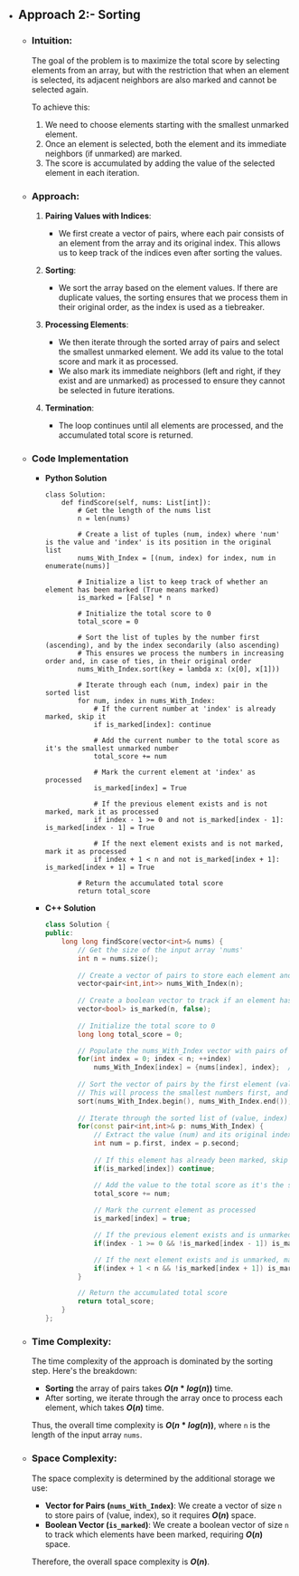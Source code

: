 - ## Approach 2:- Sorting
    - ### Intuition:
        The goal of the problem is to maximize the total score by selecting elements from an array, but with the restriction that when an element is selected, its adjacent neighbors are also marked and cannot be selected again. 

        To achieve this:

        1. We need to choose elements starting with the smallest unmarked element.
        2. Once an element is selected, both the element and its immediate neighbors (if unmarked) are marked.
        3. The score is accumulated by adding the value of the selected element in each iteration.

    - ### Approach:
        1. **Pairing Values with Indices**:
            - We first create a vector of pairs, where each pair consists of an element from the array and its original index. This allows us to keep track of the indices even after sorting the values.

        2. **Sorting**:
            - We sort the array based on the element values. If there are duplicate values, the sorting ensures that we process them in their original order, as the index is used as a tiebreaker.
        
        3. **Processing Elements**:
            - We then iterate through the sorted array of pairs and select the smallest unmarked element. We add its value to the total score and mark it as processed.
            - We also mark its immediate neighbors (left and right, if they exist and are unmarked) as processed to ensure they cannot be selected in future iterations.

        4. **Termination**:
            - The loop continues until all elements are processed, and the accumulated total score is returned.

    - ### Code Implementation
        - **Python Solution**
            ```python3 []
            class Solution:
                def findScore(self, nums: List[int]):
                    # Get the length of the nums list
                    n = len(nums)

                    # Create a list of tuples (num, index) where 'num' is the value and 'index' is its position in the original list
                    nums_With_Index = [(num, index) for index, num in enumerate(nums)]
                    
                    # Initialize a list to keep track of whether an element has been marked (True means marked)
                    is_marked = [False] * n
                    
                    # Initialize the total score to 0
                    total_score = 0

                    # Sort the list of tuples by the number first (ascending), and by the index secondarily (also ascending)
                    # This ensures we process the numbers in increasing order and, in case of ties, in their original order
                    nums_With_Index.sort(key = lambda x: (x[0], x[1]))

                    # Iterate through each (num, index) pair in the sorted list
                    for num, index in nums_With_Index:
                        # If the current number at 'index' is already marked, skip it
                        if is_marked[index]: continue

                        # Add the current number to the total score as it's the smallest unmarked number
                        total_score += num
                        
                        # Mark the current element at 'index' as processed
                        is_marked[index] = True
                        
                        # If the previous element exists and is not marked, mark it as processed
                        if index - 1 >= 0 and not is_marked[index - 1]: is_marked[index - 1] = True

                        # If the next element exists and is not marked, mark it as processed
                        if index + 1 < n and not is_marked[index + 1]: is_marked[index + 1] = True
                    
                    # Return the accumulated total score
                    return total_score
            ```
        
        - **C++ Solution**
            ```cpp []
            class Solution {
            public:
                long long findScore(vector<int>& nums) {
                    // Get the size of the input array 'nums'
                    int n = nums.size();
                    
                    // Create a vector of pairs to store each element and its index
                    vector<pair<int,int>> nums_With_Index(n);
                    
                    // Create a boolean vector to track if an element has been marked (processed)
                    vector<bool> is_marked(n, false);
                    
                    // Initialize the total score to 0
                    long long total_score = 0;

                    // Populate the nums_With_Index vector with pairs of (num, index)
                    for(int index = 0; index < n; ++index) 
                        nums_With_Index[index] = {nums[index], index};  // Pairing the value with its original index
                    
                    // Sort the vector of pairs by the first element (value), and in case of ties, by the second element (index)
                    // This will process the smallest numbers first, and for equal numbers, in the order of their original indices
                    sort(nums_With_Index.begin(), nums_With_Index.end());
                    
                    // Iterate through the sorted list of (value, index) pairs
                    for(const pair<int,int>& p: nums_With_Index) {
                        // Extract the value (num) and its original index
                        int num = p.first, index = p.second;
                        
                        // If this element has already been marked, skip it
                        if(is_marked[index]) continue;

                        // Add the value to the total score as it's the smallest unmarked number
                        total_score += num;
                        
                        // Mark the current element as processed
                        is_marked[index] = true;

                        // If the previous element exists and is unmarked, mark it as processed
                        if(index - 1 >= 0 && !is_marked[index - 1]) is_marked[index - 1] = true;

                        // If the next element exists and is unmarked, mark it as processed
                        if(index + 1 < n && !is_marked[index + 1]) is_marked[index + 1] = true;
                    }

                    // Return the accumulated total score
                    return total_score;
                }
            };
            ```

    - ### Time Complexity:
        The time complexity of the approach is dominated by the sorting step. Here's the breakdown:

        - **Sorting** the array of pairs takes **$O(n * log(n))$** time.
        - After sorting, we iterate through the array once to process each element, which takes **$O(n)$** time.

        Thus, the overall time complexity is **$O(n * log(n))$**, where `n` is the length of the input array `nums`.

    - ### Space Complexity:
        The space complexity is determined by the additional storage we use:

        - **Vector for Pairs (`nums_With_Index`)**: We create a vector of size `n` to store pairs of (value, index), so it requires **$O(n)$** space.
        - **Boolean Vector (`is_marked`)**: We create a boolean vector of size `n` to track which elements have been marked, requiring **$O(n)$** space.

        Therefore, the overall space complexity is **$O(n)$**.